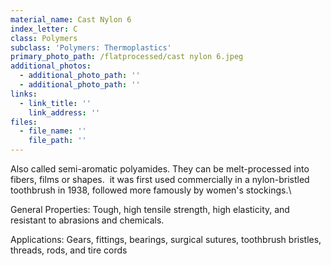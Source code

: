```yaml
---
material_name: Cast Nylon 6
index_letter: C
class: Polymers
subclass: 'Polymers: Thermoplastics'
primary_photo_path: /flatprocessed/cast nylon 6.jpeg
additional_photos:
  - additional_photo_path: ''
  - additional_photo_path: ''
links:
  - link_title: ''
    link_address: ''
files:
  - file_name: ''
    file_path: ''
---
```


Also called semi-aromatic polyamides. They can be melt-processed into fibers, films or shapes. &nbsp;it was first used commercially in a nylon-bristled toothbrush in 1938, followed more famously by women's stockings.\

General Properties: Tough, high tensile strength, high elasticity, and resistant to abrasions and chemicals.

Applications: Gears, fittings, bearings, surgical sutures, toothbrush bristles, threads, rods, and tire cords&nbsp;